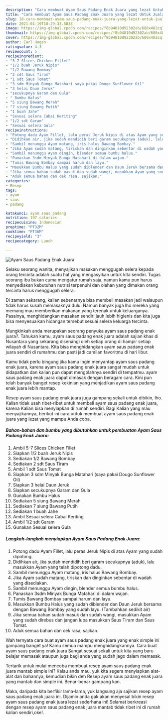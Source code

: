 ```yaml
---
description: "Cara membuat Ayam Saus Padang Enak Juara yang lezat Untuk Jualan"
title: "Cara membuat Ayam Saus Padang Enak Juara yang lezat Untuk Jualan"
slug: 18-cara-membuat-ayam-saus-padang-enak-juara-yang-lezat-untuk-jualan
date: 2021-01-19T18:29:33.503Z
image: https://img-global.cpcdn.com/recipes/f8b94810d92302ab/680x482cq70/ayam-saus-padang-enak-juara-foto-resep-utama.jpg
thumbnail: https://img-global.cpcdn.com/recipes/f8b94810d92302ab/680x482cq70/ayam-saus-padang-enak-juara-foto-resep-utama.jpg
cover: https://img-global.cpcdn.com/recipes/f8b94810d92302ab/680x482cq70/ayam-saus-padang-enak-juara-foto-resep-utama.jpg
author: Earl Hogan
ratingvalue: 4.3
reviewcount: 5
recipeingredient:
- "5-7 Slices Chicken Fillet"
- "1/2 buah Jeruk Nipis"
- "1/2 Bawang Bombay"
- "2 sdt Saus Tiram"
- "1 sdt Saus Tomat"
- "3 sdm Minyak Bunga Matahari saya pakai Dougo Sunflower Oil"
- "3 helai Daun Jeruk"
- "secukupnya Garam dan Gula"
- " Bumbu Halus"
- "5 siung Bawang Merah"
- "7 siung Bawang Putih"
- "1 buah Jahe"
- "Sesuai selera Cabai Keriting"
- "1/2 sdt Garam"
- "Sesuai selera Gula"
recipeinstructions:
- "Potong dadu Ayam Fillet, lalu peras Jeruk Nipis di atas Ayam yang sudah dipotong."
- "Didihkan air, jika sudah mendidih beri garam secukupnya (aduk), lalu masukkan Ayam yang telah dipotong dadu."
- "Sambil menunggu Ayam matang, iris halus Bawang Bombay."
- "Jika Ayam sudah matang, tiriskan dan dinginkan sebentar di wadah yang disediakan."
- "Sambil menunggu Ayam dingin, blender semua bumbu halus."
- "Panaskan 3sdm Minyak Bunga Matahari di dalam wajan."
- "Tumis Bawang Bombay sampai harum dan layu."
- "Masukkan Bumbu Halus yang sudah diblender dan Daun Jeruk bersama dengan Bawang Bombay yang sudah layu. (Tambahkan sedikit air)"
- "Jika semua bahan sudah masuk dan sudah wangi, masukkan Ayam yang sudah direbus dan jangan lupa masukkan Saus Tiram dan Saus Tomat."
- "Aduk semua bahan dan cek rasa, sajikan."
categories:
- Resep
tags:
- ayam
- saus
- padang

katakunci: ayam saus padang 
nutrition: 197 calories
recipecuisine: Indonesian
preptime: "PT32M"
cooktime: "PT36M"
recipeyield: "3"
recipecategory: Lunch

---
```



![Ayam Saus Padang Enak Juara](https://img-global.cpcdn.com/recipes/f8b94810d92302ab/680x482cq70/ayam-saus-padang-enak-juara-foto-resep-utama.jpg)

Selaku seorang wanita, menyajikan masakan menggugah selera kepada orang tercinta adalah suatu hal yang mengasyikan untuk kita sendiri. Tugas seorang ibu bukan cuma mengatur rumah saja, namun kamu pun harus menyediakan kebutuhan nutrisi terpenuhi dan olahan yang dimakan orang tercinta harus menggugah selera.

Di zaman  sekarang, kalian sebenarnya bisa membeli masakan jadi walaupun tidak harus susah memasaknya dulu. Namun banyak juga lho mereka yang memang mau memberikan makanan yang terenak untuk keluarganya. Pasalnya, menghidangkan masakan sendiri jauh lebih higienis dan kita juga bisa menyesuaikan hidangan tersebut sesuai selera keluarga tercinta. 



Mungkinkah anda merupakan seorang penyuka ayam saus padang enak juara?. Tahukah kamu, ayam saus padang enak juara adalah sajian khas di Nusantara yang sekarang disenangi oleh setiap orang di hampir setiap wilayah di Nusantara. Kita bisa menghidangkan ayam saus padang enak juara sendiri di rumahmu dan pasti jadi camilan favoritmu di hari libur.

Kamu tidak perlu bingung jika kamu ingin menyantap ayam saus padang enak juara, karena ayam saus padang enak juara sangat mudah untuk didapatkan dan kalian pun dapat mengolahnya sendiri di tempatmu. ayam saus padang enak juara dapat dimasak dengan beragam cara. Kini pun telah banyak banget resep kekinian yang menjadikan ayam saus padang enak juara lebih mantap.

Resep ayam saus padang enak juara juga gampang sekali untuk dibikin, lho. Kalian tidak usah ribet-ribet untuk membeli ayam saus padang enak juara, karena Kalian bisa menyiapkan di rumah sendiri. Bagi Kalian yang mau menyajikannya, berikut ini cara untuk membuat ayam saus padang enak juara yang lezat yang mampu Anda coba.

<!--inarticleads1-->

##### Bahan-bahan dan bumbu yang dibutuhkan untuk pembuatan Ayam Saus Padang Enak Juara:

1. Ambil 5-7 Slices Chicken Fillet
1. Siapkan 1/2 buah Jeruk Nipis
1. Sediakan 1/2 Bawang Bombay
1. Sediakan 2 sdt Saus Tiram
1. Ambil 1 sdt Saus Tomat
1. Siapkan 3 sdm Minyak Bunga Matahari (saya pakai Dougo Sunflower Oil)
1. Siapkan 3 helai Daun Jeruk
1. Siapkan secukupnya Garam dan Gula
1. Gunakan  Bumbu Halus
1. Sediakan 5 siung Bawang Merah
1. Sediakan 7 siung Bawang Putih
1. Sediakan 1 buah Jahe
1. Ambil Sesuai selera Cabai Keriting
1. Ambil 1/2 sdt Garam
1. Gunakan Sesuai selera Gula




<!--inarticleads2-->

##### Langkah-langkah menyiapkan Ayam Saus Padang Enak Juara:

1. Potong dadu Ayam Fillet, lalu peras Jeruk Nipis di atas Ayam yang sudah dipotong.
1. Didihkan air, jika sudah mendidih beri garam secukupnya (aduk), lalu masukkan Ayam yang telah dipotong dadu.
1. Sambil menunggu Ayam matang, iris halus Bawang Bombay.
1. Jika Ayam sudah matang, tiriskan dan dinginkan sebentar di wadah yang disediakan.
1. Sambil menunggu Ayam dingin, blender semua bumbu halus.
1. Panaskan 3sdm Minyak Bunga Matahari di dalam wajan.
1. Tumis Bawang Bombay sampai harum dan layu.
1. Masukkan Bumbu Halus yang sudah diblender dan Daun Jeruk bersama dengan Bawang Bombay yang sudah layu. (Tambahkan sedikit air)
1. Jika semua bahan sudah masuk dan sudah wangi, masukkan Ayam yang sudah direbus dan jangan lupa masukkan Saus Tiram dan Saus Tomat.
1. Aduk semua bahan dan cek rasa, sajikan.




Wah ternyata cara buat ayam saus padang enak juara yang enak simple ini gampang banget ya! Kamu semua mampu menghidangkannya. Cara buat ayam saus padang enak juara Sangat sesuai sekali untuk kita yang baru belajar memasak ataupun juga bagi anda yang sudah jago dalam memasak.

Tertarik untuk mulai mencoba membuat resep ayam saus padang enak juara mantab simple ini? Kalau anda mau, yuk kita segera menyiapkan alat-alat dan bahannya, kemudian bikin deh Resep ayam saus padang enak juara yang mantab dan simple ini. Benar-benar gampang kan. 

Maka, daripada kita berfikir lama-lama, yuk langsung aja sajikan resep ayam saus padang enak juara ini. Dijamin anda gak akan menyesal bikin resep ayam saus padang enak juara lezat sederhana ini! Selamat berkreasi dengan resep ayam saus padang enak juara mantab tidak ribet ini di rumah kalian sendiri,oke!.

